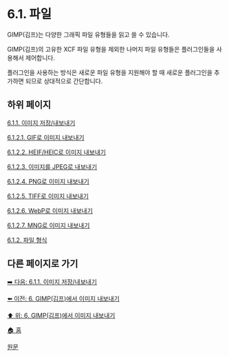 # 6.1. 파일
GIMP(김프)는 다양한 그래픽 파일 유형들을 읽고 쓸 수 있습니다. 

GIMP(김프)의 고유한 XCF 파일 유형을 제외한 나머지 파일 유형들은 플러그인들을 사용해서 제어합니다. 

플러그인을 사용하는 방식은 새로운 파일 유형을 지원해야 할 때 새로운 플러그인을 추가하면 되므로 상대적으로 간단합니다.

## 하위 페이지

[6.1.1. 이미지 저장/내보내기](./06-01-01-save_export_images.md)

[6.1.2.1. GIF로 이미지 내보내기](./06-01-02-01-export_image_as_gif.md)

[6.1.2.2. HEIF/HEIC로 이미지 내보내기](./06-01-02-02-export_image_as_heif.md)

[6.1.2.3. 이미지를 JPEG로 내보내기](./06-01-02-03-export_image_as_jpeg.md)

[6.1.2.4. PNG로 이미지 내보내기](./06-01-02-04-export_image_as_png.md)

[6.1.2.5. TIFF로 이미지 내보내기](./06-01-02-05-export_image_as_tiff.md)

[6.1.2.6. WebP로 이미지 내보내기](./06-01-02-06-export_image_as_webp.md)

[6.1.2.7. MNG로 이미지 내보내기](./06-01-02-07-export_image_as_mng.md)

[6.1.2. 파일 형식](./06-01-02-00-file_formats.md)

## 다른 페이지로 가기

[➡️ 다음: 6.1.1. 이미지 저장/내보내기](./06-01-01-save_export_images.md)

[⬅️ 이전: 6. GIMP(김프)에서 이미지 내보내기](./06-00-getting-images-out-of-gimp.md)

[⬆️ 위: 6. GIMP(김프)에서 이미지 내보내기](./06-00-getting-images-out-of-gimp.md)

[🏠 홈](./00-home.md)

[원문](https://docs.gimp.org/2.10/ko/gimp-images-out.html)
